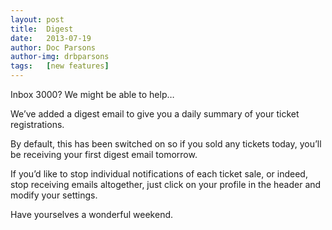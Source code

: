 ```yaml
---
layout: post
title:  Digest
date:   2013-07-19
author: Doc Parsons
author-img: drbparsons
tags:   [new features]
---
```


Inbox 3000? We might be able to help&hellip;

<!--more-->

We’ve added a digest email to give you a daily summary of your ticket registrations.

By default, this has been switched on so if you sold any tickets today, you’ll be receiving your first digest email tomorrow.

If you’d like to stop individual notifications of each ticket sale, or indeed, stop receiving emails altogether, just click on your profile in the header and modify your settings.

Have yourselves a wonderful weekend.